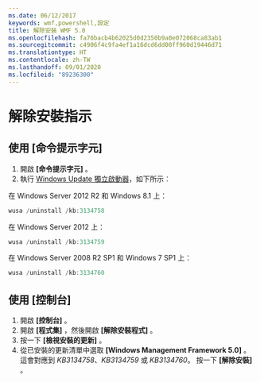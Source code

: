 ```yaml
---
ms.date: 06/12/2017
keywords: wmf,powershell,設定
title: 解除安裝 WMF 5.0
ms.openlocfilehash: fa76bacb4b62025d0d2350b9a0e072068ca83ab1
ms.sourcegitcommit: c4906f4c9fa4ef1a16dcd6dd00ff960d19446d71
ms.translationtype: HT
ms.contentlocale: zh-TW
ms.lasthandoff: 09/01/2020
ms.locfileid: "89236300"
---
```

# <a name="uninstallation-instructions"></a>解除安裝指示

## <a name="using-command-prompt"></a>使用 [命令提示字元]

1. 開啟 **[命令提示字元]** 。
2. 執行 [Windows Update 獨立啟動器](https://support.microsoft.com/kb/934307)，如下所示︰

在 Windows Server 2012 R2 和 Windows 8.1 上：

```powershell
wusa /uninstall /kb:3134758
```

在 Windows Server 2012 上：

```powershell
wusa /uninstall /kb:3134759
```

在 Windows Server 2008 R2 SP1 和 Windows 7 SP1 上：

```powershell
wusa /uninstall /kb:3134760
```

## <a name="using-control-panel"></a>使用 [控制台]

1. 開啟 **[控制台]** 。
2. 開啟 **[程式集]** ，然後開啟 **[解除安裝程式]** 。
3. 按一下 **[檢視安裝的更新]** 。
4. 從已安裝的更新清單中選取 **[Windows Management Framework 5.0]** 。 這會對應到 *KB3134758*、*KB3134759* 或 *KB3134760*。 按一下 **[解除安裝]** 。
